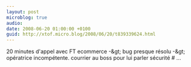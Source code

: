 ```yaml
---
layout: post
microblog: true
audio: 
date: 2008-06-20 01:00:00 +0100
guid: http://xtof.micro.blog/2008/06/20/t839339624.html
---
```

20 minutes d'appel avec FT ecommerce -&amp;gt; bug presque résolu -&amp;gt; opératrice incompétente. courrier au boss pour lui parler sécurité # ...
